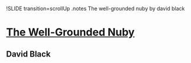 !SLIDE transition=scrollUp
.notes The well-grounded nuby by david black

# [The Well-Grounded Nuby](http://speakerrate.com/talks/4392-the-well-grounded-nuby)
## David Black
